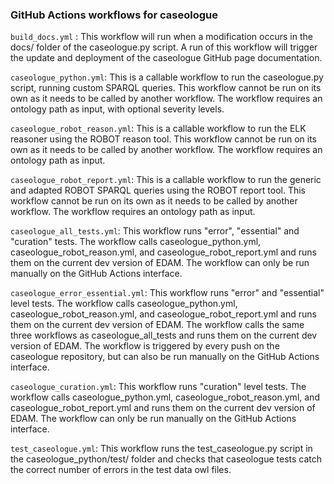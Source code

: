 ### GitHub Actions workflows for caseologue

`build_docs.yml` : This workflow will run when a modification occurs in the docs/ folder of the caseologue.py script. A run of this workflow will trigger the update and deployment of the caseologue GitHub page documentation. 

`caseologue_python.yml`: This is a callable workflow to run the caseologue.py script, running custom SPARQL queries. This workflow cannot be run on its own as it needs to be called by another workflow. The workflow requires an ontology path as input, with optional severity levels.

`caseologue_robot_reason.yml`: This is a callable workflow to run the ELK reasoner using the ROBOT reason tool. This workflow cannot be run on its own as it needs to be called by another workflow. The workflow requires an ontology path as input.

`caseologue_robot_report.yml`: This is a callable workflow to run the generic and adapted ROBOT SPARQL queries using the ROBOT report tool. This workflow cannot be run on its own as it needs to be called by another workflow. The workflow requires an ontology path as input.

`caseologue_all_tests.yml`: This workflow runs "error", "essential" and "curation" tests. The workflow calls caseologue_python.yml, caseologue_robot_reason.yml, and caseologue_robot_report.yml and runs them on the current dev version of EDAM. The workflow can only be run manually on the GitHub Actions interface.

`caseologue_error_essential.yml`: This workflow runs "error" and "essential" level tests. The workflow calls caseologue_python.yml, caseologue_robot_reason.yml, and caseologue_robot_report.yml and runs them on the current dev version of EDAM. The workflow calls the same three workflows as caseologue_all_tests and runs them on the current dev version of EDAM. The workflow is triggered by every push on the caseologue repository, but can also be run manually on the GitHub Actions interface. 

`caseologue_curation.yml`: This workflow runs "curation" level tests. The workflow calls caseologue_python.yml, caseologue_robot_reason.yml, and caseologue_robot_report.yml and runs them on the current dev version of EDAM. The workflow can only be run manually on the GitHub Actions interface. 

`test_caseologue.yml`: This workflow runs the test_caseologue.py script in the caseologue_python/test/ folder and checks that caseologue tests catch the correct number of errors in the test data owl files. 